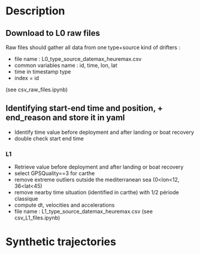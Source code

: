 # Description

## Download to L0 raw files 
Raw files should gather all data from one type+source kind of drifters : 
- file name : L0_type_source_datemax_heuremax.csv
- common variables name : id, time, lon, lat
- time in timestamp type
- index = id

(see csv_raw_files.ipynb)

## Identifying start-end time and position, + end_reason and store it in yaml
- Identify time value before deployment and after landing or boat recovery
- double check start end time

### L1
- Retrieve value before deployment and after landing or boat recovery
- select GPSQuality==3 for carthe
- remove extreme outliers outside the mediterranean sea (0<lon<12, 36<lat<45)
- remove nearby time situation (identified in carthe) with 1/2 période classique
- compute dt, velocities and accelerations
- file name : L1_type_source_datemax_heuremax.csv
(see csv_L1_files.ipynb)



# Synthetic trajectories